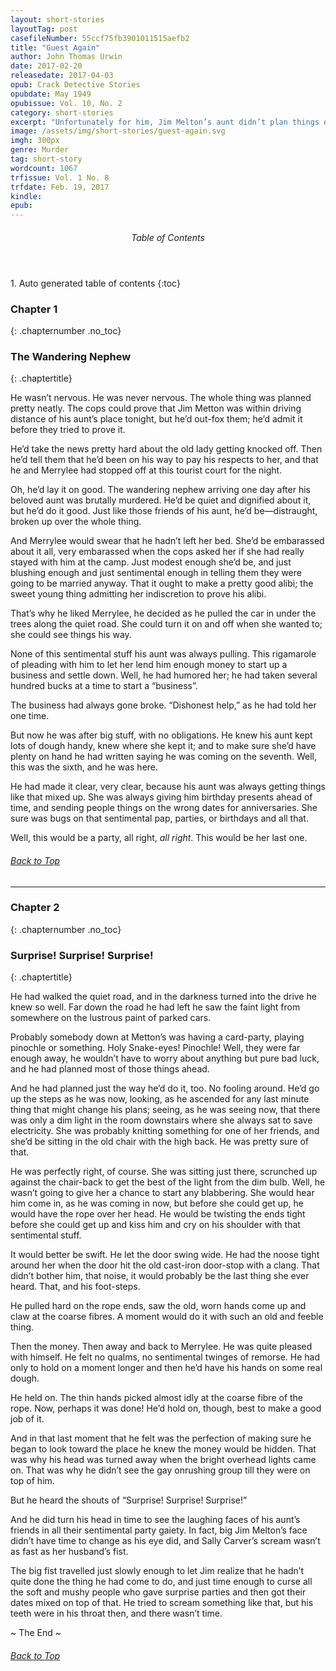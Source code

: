 ```yaml
---
layout: short-stories
layoutTag: post
casefileNumber: 55ccf75fb3901011515aefb2
title: "Guest Again"
author: John Thomas Urwin
date: 2017-02-20
releasedate: 2017-04-03
opub: Crack Detective Stories
opubdate: May 1949
opubissue: Vol. 10, No. 2
category: short-stories
excerpt: "Unfortunately for him, Jim Melton’s aunt didn’t plan things out as carefully as he did."
image: /assets/img/short-stories/guest-again.svg
imgh: 300px
genre: Murder
tag: short-story
wordcount: 1067
trfissue: Vol. 1 No. 8
trfdate: Feb. 19, 2017
kindle: 
epub: 
---
```


<section id="toc" class="toc">
  <header>
    <h6>Table of Contents</h6>
  </header>
<div id="drawer" markdown="1">
1. Auto generated table of contents
{:toc}
</div>
</section> <!-- table-of-contents -->

### Chapter 1
{: .chapternumber .no_toc}

### The Wandering Nephew
{: .chaptertitle}

He wasn’t nervous. He was never nervous. The whole thing was planned
pretty neatly. The cops could prove that Jim Metton was within driving
distance of his aunt’s place tonight, but he’d out-fox them; he’d admit
it before they tried to prove it.

He’d take the news pretty hard about the old lady getting knocked off.
Then he’d tell them that he’d been on his way to pay his respects to
her, and that he and Merrylee had stopped off at this tourist court for
the night.

Oh, he’d lay it on good. The wandering nephew arriving one day after his
beloved aunt was brutally murdered. He’d be quiet and dignified about
it, but he’d do it good. Just like those friends of his aunt, he’d
be—distraught, broken up over the whole thing.

And Merrylee would swear that he hadn’t left her bed. She’d be
embarassed about it all, very embarassed when the cops asked her if she
had really stayed with him at the camp. Just modest enough she’d be, and
just blushing enough and just sentimental enough in telling them they
were going to be married anyway. That it ought to make a pretty good
alibi; the sweet young thing admitting her indiscretion to prove his
alibi.

That’s why he liked Merrylee, he decided as he pulled the car in under
the trees along the quiet road. She could turn it on and off when she
wanted to; she could see things his way.

None of this sentimental stuff his aunt was always pulling. This
rigamarole of pleading with him to let her lend him enough money to
start up a business and settle down. Well, he had humored her; he had
taken several hundred bucks at a time to start a “business”.

The business had always gone broke. “Dishonest help,” as he had told her
one time.

But now he was after big stuff, with no obligations. He knew his aunt
kept lots of dough handy, knew where she kept it; and to make sure she’d
have plenty on hand he had written saying he was coming on the seventh.
Well, this was the sixth, and he was here.

He had made it clear, very clear, because his aunt was always getting
things like that mixed up. She was always giving him birthday presents
ahead of time, and sending people things on the wrong dates for
anniversaries. She sure was bugs on that sentimental pap, parties, or
birthdays and all that.

Well, this would be a party, all right, *all right*. This would be her
last one.

<h6 class="btt"><a href="#top">Back to Top</a></h6>

<hr>

### Chapter 2
{: .chapternumber .no_toc}

### Surprise! Surprise! Surprise!
{: .chaptertitle}

He had walked the quiet road, and in the darkness turned into the drive
he knew so well. Far down the road he had left he saw the faint light
from somewhere on the lustrous paint of parked cars.

Probably somebody down at Metton’s was having a card-party, playing
pinochle or something. Holy Snake-eyes! Pinochle! Well, they were far
enough away, he wouldn’t have to worry about anything but pure bad luck,
and he had planned most of those things ahead.

And he had planned just the way he’d do it, too. No fooling around. He’d
go up the steps as he was now, looking, as he ascended for any last
minute thing that might change his plans; seeing, as he was seeing now,
that there was only a dim light in the room downstairs where she always
sat to save electricity. She was probably knitting something for one of
her friends, and she’d be sitting in the old chair with the high back.
He was pretty sure of that.

He was perfectly right, of course. She was sitting just there, scrunched
up against the chair-back to get the best of the light from the dim
bulb. Well, he wasn’t going to give her a chance to start any
blabbering. She would hear him come in, as he was coming in now, but
before she could get up, he would have the rope over her head. He would
be twisting the ends tight before she could get up and kiss him and cry
on his shoulder with that sentimental stuff.

It would better be swift. He let the door swing wide. He had the noose
tight around her when the door hit the old cast-iron door-stop with a
clang. That didn’t bother him, that noise, it would probably be the last
thing she ever heard. That, and his foot-steps.

He pulled hard on the rope ends, saw the old, worn hands come up and
claw at the coarse fibres. A moment would do it with such an old and
feeble thing.

Then the money. Then away and back to Merrylee. He was quite pleased
with himself. He felt no qualms, no sentimental twinges of remorse. He
had only to hold on a moment longer and then he’d have his hands on some
real dough.

He held on. The thin hands picked almost idly at the coarse fibre of the
rope. Now, perhaps it was done! He’d hold on, though, best to make a
good job of it.

And in that last moment that he felt was the perfection of making sure
he began to look toward the place he knew the money would be hidden.
That was why his head was turned away when the bright overhead lights
came on. That was why he didn’t see the gay onrushing group till they
were on top of him.

But he heard the shouts of “Surprise! Surprise! Surprise!”

And he did turn his head in time to see the laughing faces of his aunt’s
friends in all their sentimental party gaiety. In fact, big Jim Melton’s
face didn’t have time to change as his eye did, and Sally Carver’s
scream wasn’t as fast as her husband’s fist.

The big fist travelled just slowly enough to let Jim realize that he
hadn’t quite done the thing he had come to do, and just time enough to
curse all the soft and mushy people who gave surprise parties and then
got their dates mixed on top of that. He tried to scream something like
that, but his teeth were in his throat then, and there wasn’t time.

<p id="theend">~ The End ~
<h6 class="btt"><a href="#top">Back to Top</a></h6>